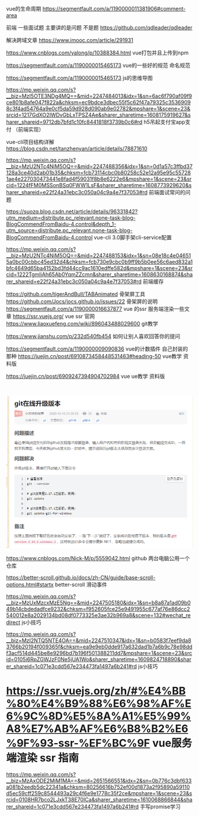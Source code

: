 
vue的生命周期 https://segmentfault.com/a/1190000011381906#comment-area

前端 一些面试题 主要讲的是问题 不是题  https://github.com/qdleader/qdleader

解决跨域文章 https://www.imooc.com/article/291931 

https://www.cnblogs.com/yalong/p/10388384.html  vue打包并且上传到npm

https://segmentfault.com/a/1190000015465173  vue的一些好的规范 命名规范

https://segmentfault.com/a/1190000015465173  js的思维导图

https://mp.weixin.qq.com/s?__biz=MzI5OTE3NDg4MQ==&mid=2247484013&idx=1&sn=6ac6f790af09f9ce801b8afe047f822a&chksm=ec9bdce3dbec55f5c62f47a79325c35369098c3f4ad54764a9e0cf5da59d928d090ab9e02782&mpshare=1&scene=23&srcid=1217GdXO2IWDvGbLxTPSZ4Ae&sharer_sharetime=1608175919627&sharer_shareid=9712db7bfd1c10fc8441818f3739b0c6#rd
h5吊起支付宝app支付 （前端实现）

vue-cli项目结构详解  https://blog.csdn.net/tanzhenyan/article/details/78871610

https://mp.weixin.qq.com/s?__biz=MzU2NTc4NjM5OQ==&mid=2247488356&idx=1&sn=0d1a57c3ffbd37128a3ce40d2ab01b35&chksm=fcb73114cbc0b80258c52e12a95e95c557281ae4e227030473441e8fad4f59031f8b8e6222e6&mpshare=1&scene=23&srcid=1224fFM0MSSonBSq0FWW1LsF&sharer_sharetime=1608773929620&sharer_shareid=e22f24a31ebc3c050a04c9a4e7f37053#rd
前端面试常问的问题

https://suozq.blog.csdn.net/article/details/96331842?utm_medium=distribute.pc_relevant.none-task-blog-BlogCommendFromBaidu-4.control&depth_1-utm_source=distribute.pc_relevant.none-task-blog-BlogCommendFromBaidu-4.control
vue-cli 3.0脚手架cli-service配置

https://mp.weixin.qq.com/s?__biz=MzU2NTc4NjM5OQ==&mid=2247488153&idx=1&sn=08e18c4e046515a0bc00cbbc45ed32d4&chksm=fcb730e9cbc0b9ff9b5b0ee56c6aed832a1bfc4649d65ba4152bd3fd44cc9ac1610edffe582d&mpshare=1&scene=23&srcid=1222TgmIjAh65Ab0YqmZZcmn&sharer_sharetime=1608630168874&sharer_shareid=e22f24a31ebc3c050a04c9a4e7f37053#rd
前端缓存

https://github.com/tigerAndBull/TABAnimated  骨架屏工具
https://github.com/Jocs/jocs.github.io/issues/22  骨架屏的说明
https://segmentfault.com/a/1190000016637877 vue 的ssr  服务端渲染一些文章
https://ssr.vuejs.org/  vue ssr 官网
https://www.liaoxuefeng.com/wiki/896043488029600 git教学


https://www.jianshu.com/p/232d540fb454  如何让别人喜欢回答你的提问

https://segmentfault.com/a/1190000009090836  vue的计数插件 自己封装的那种
https://juejin.cn/post/6910873458448531463#heading-50  vue教学 资料版

https://juejin.cn/post/6909247394904702984  vue ue教学 资料版

![]()

![gitUPDATA](img/gitUPDATA.png)



https://www.cnblogs.com/Nick-M/p/5559042.html  github 两台电脑公用一个仓库



https://better-scroll.github.io/docs/zh-CN/guide/base-scroll-options.html#startx  better-scroll 滑动事件



https://mp.weixin.qq.com/s?__biz=MzUxMzcxMzE5Ng==&mid=2247505180&idx=1&sn=b8a87a1ad09b049b14cbdedadfce9232&chksm=f952605fce25e9491955c677af76e86dcc2540012e8a2029134bd08df0773325e3ae32b969a8&scene=132#wechat_redirect   js小技巧

https://mp.weixin.qq.com/s?__biz=MzI2NTQ5NTE4OA==&mid=2247510347&idx=1&sn=b0583f7eef9da83766b20194f009365f&chksm=ea9e9eb0dde917a632dad1b7a6b9c78e98ddf3acf514d445be8e9296bd7b196f501388211dd7&mpshare=1&scene=23&srcid=0105i6RpZGWJzF0Ne5jUA1Wo&sharer_sharetime=1609824718890&sharer_shareid=1c071e3cdd567e234473fa1497a6b241#rd js小技巧



# https://ssr.vuejs.org/zh/#%E4%BB%80%E4%B9%88%E6%98%AF%E6%9C%8D%E5%8A%A1%E5%99%A8%E7%AB%AF%E6%B8%B2%E6%9F%93-ssr-%EF%BC%9F   vue服务端渲染 ssr 指南

https://mp.weixin.qq.com/s?__biz=MzAxODE2MjM1MA==&mid=2651566551&idx=2&sn=0b776c3dbf633a081b2eedb5dc22341a&chksm=80256616b752ef00d1873a2f95890a59110d5ec59cff259c8544493a29c4f6e9e1778c35f2ce&mpshare=1&scene=23&srcid=0108HR7bco2LJxkT38E70ICa&sharer_sharetime=1610068866844&sharer_shareid=1c071e3cdd567e234473fa1497a6b241#rd   手写promise学习








































































































